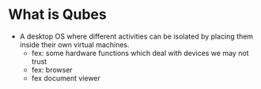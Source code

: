 # What is Qubes 

* A desktop OS where different activities can be isolated by placing them inside their own virtual machines.
    * fex: some hardware functions which deal with devices we may not trust
    * fex: browser
    * fex document viewer 
